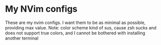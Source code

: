# My NVim configs
These are my nvim configs. I want them to be as minimal as possible, providing max value.
Note: color scheme kind of sus, cause zsh sucks and does not support true colors, and I cannot be bothered with installing another terminal
